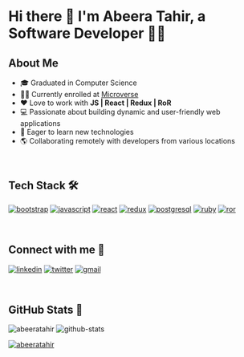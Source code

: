 # Hi there 👋 I'm Abeera Tahir, a Software Developer 👩‍💻

## About Me

- 🎓 Graduated in Computer Science
- 👩‍🎓 Currently enrolled at [Microverse](https://www.microverse.org/?grsf=nnlhmv)
- ❤️ Love to work with **JS | React | Redux | RoR**
- 💻 Passionate about building dynamic and user-friendly web applications
- 🚀 Eager to learn new technologies
- 🌎 Collaborating remotely with developers from various locations

</br>

## Tech Stack 🛠
<a href="https://getbootstrap.com/"><img src='https://img.shields.io/badge/Bootstrap-563D7C?style=for-the-badge&logo=bootstrap&logoColor=white' alt="bootstrap" /></a>
<a href="https://developer.mozilla.org/en-US/docs/Web/JavaScript"><img src='https://img.shields.io/badge/javascript-%23323330.svg?style=for-the-badge&logo=javascript&logoColor=%23F7DF1E' alt="javascript" /></a>
<a href="https://react.dev/"><img src='https://img.shields.io/badge/React-20232A?style=for-the-badge&logo=react&logoColor=61DAFB' alt="react" /></a>
<a href="https://redux.js.org/"><img src='https://img.shields.io/badge/Redux-593D88?style=for-the-badge&logo=redux&logoColor=white' alt="redux" /></a>
<a href="https://www.postgresql.org/"><img src='https://img.shields.io/badge/PostgreSQL-316192?style=for-the-badge&logo=postgresql&logoColor=white' alt="postgresql" /></a>
<a href="https://www.ruby-lang.org/en/"><img src='https://img.shields.io/badge/Ruby-CC342D?style=for-the-badge&logo=ruby&logoColor=white' alt="ruby" /></a>
<a href="https://rubyonrails.org/"><img src='https://img.shields.io/badge/Ruby_on_Rails-CC0000?style=for-the-badge&logo=ruby-on-rails&logoColor=white' alt="ror" /></a>

</br>

## Connect with me 🤝
<a href='https://www.linkedin.com/in/abeera-tahir/'><img src='https://img.shields.io/badge/LinkedIn-0077B5?style=for-the-badge&logo=linkedin&logoColor=white' alt="linkedin" /></a>
<a href='https://twitter.com/AbeeraTahir8'><img src='https://img.shields.io/badge/Twitter-1DA1F2?style=for-the-badge&logo=twitter&logoColor=white' alt="twitter" /></a>
<a href="mailto:abeeratahir2018@gmail.com"><img src='https://img.shields.io/badge/Gmail-D14836?style=for-the-badge&logo=gmail&logoColor=white' alt="gmail" /></a>

</br>

## GitHub Stats 🚀
<img src="https://komarev.com/ghpvc/?username=AbeeraTahir" alt="abeeratahir">

<img src="https://github-readme-stats.vercel.app/api?username=AbeeraTahir&hide_rank=false&show_icons=true&include_all_commits=true&count_private=true" alt="github-stats" />

<a href="https://github.com/ryo-ma/github-profile-trophy"><img src="https://github-profile-trophy.vercel.app/?username=AbeeraTahir" alt="abeeratahir" />

